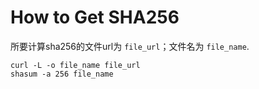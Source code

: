 # How to Get SHA256

所要计算sha256的文件url为 `file_url`；文件名为 `file_name`.

```
curl -L -o file_name file_url
shasum -a 256 file_name
```
